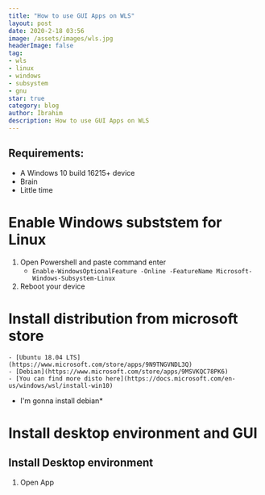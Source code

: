 ```yaml
---
title: "How to use GUI Apps on WLS"
layout: post
date: 2020-2-18 03:56
image: /assets/images/wls.jpg
headerImage: false
tag:
- wls
- linux
- windows
- subsystem
- gnu
star: true
category: blog
author: İbrahim
description: How to use GUI Apps on WLS
---
```


## Requirements:
* A Windows 10 build 16215+ device 
* Brain
* Little time

# Enable Windows subststem for Linux
1. Open Powershell and paste command enter
    - `Enable-WindowsOptionalFeature -Online -FeatureName Microsoft-Windows-Subsystem-Linux`
2. Reboot your device

# Install distribution from microsoft store

    - [Ubuntu 18.04 LTS](https://www.microsoft.com/store/apps/9N9TNGVNDL3Q)
    - [Debian](https://www.microsoft.com/store/apps/9MSVKQC78PK6)
    - [You can find more disto here](https://docs.microsoft.com/en-us/windows/wsl/install-win10)
    
* I'm gonna install debian*
# Install desktop environment and GUI

## Install Desktop environment
1. Open App
